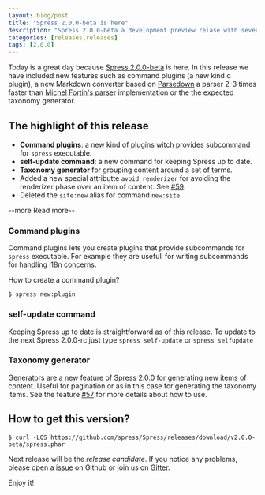 ```yaml
---
layout: blog/post
title: "Spress 2.0.0-beta is here"
description: "Spress 2.0.0-beta a development preview relase with several new features like taxonomy generator or command plugins"
categories: [releases,releases]
tags: [2.0.0]
---
```

Today is a great day because [Spress 2.0.0-beta](/about/changelog/#2-0-0-beta) is here. In this release we have included
new features such as command plugins (a new kind o plugin), a new Markdown converter based on 
[Parsedown](http://parsedown.org/) a parser 2-3 times faster than
[Michel Fortin's parser](https://michelf.ca/projects/php-markdown/) implementation or the the expected
taxonomy generator.

## The highlight of this release

* **Command plugins**: a new kind of plugins witch provides subcommand for `spress` executable.
* **self-update command**: a new command for keeping Spress up to date.
* **Taxonomy generator** for grouping content around a set of terms.
* Added a new special attributte `avoid_renderizer` for avoiding the renderizer phase over an item of content. See [#59](https://github.com/spress/Spress/issues/59).
* Deleted the `site:new` alias for command `new:site`.

--more Read more--

### Command plugins

Command plugins lets you create plugins that provide subcommands for `spress` executable. For example they are
usefull for writing subcommands for handling [i18n](https://en.wikipedia.org/wiki/Internationalization_and_localization)
concerns. 

How to create a command plugin?

```
$ spress new:plugin
```

### self-update command

Keeping Spress up to date is straightforward as of this release. To update to the next
Spress 2.0.0-rc just type `spress self-update` or `spress selfupdate`

### Taxonomy generator

[Generators](https://github.com/spress/Spress/issues/45) are a new feature of Spress 2.0.0
for generating new items of content. Useful for pagination or as in this case for generating
the taxonomy items. See the feature [#57](https://github.com/spress/Spress/issues/57)
for more details about how to use.

## How to get this version?

```
$ curl -LOS https://github.com/spress/Spress/releases/download/v2.0.0-beta/spress.phar
```

Next release will be the *release candidate*. If you notice any problems, please open a
[issue](https://github.com/spress/Spress/issues) on Github or join us on [Gitter](https://gitter.im/spress/Spress).

Enjoy it!